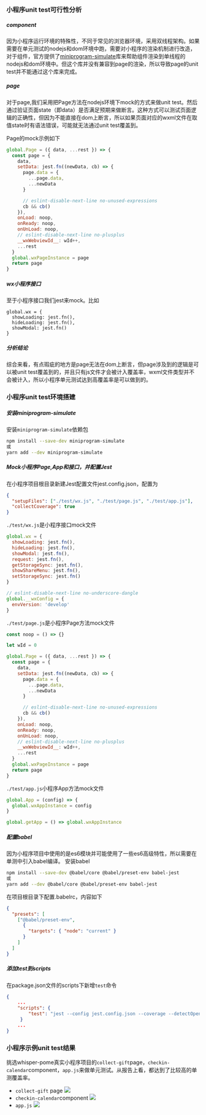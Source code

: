 ### 小程序unit test可行性分析

##### component
因为小程序运行环境的特殊性，不同于常见的浏览器环境，采用双线程架构。如果需要在单元测试的nodejs和dom环境中跑，需要对小程序的渲染机制进行改造，对于组件，官方提供了[miniprogram-simulate](https://github.com/wechat-miniprogram/miniprogram-simulate)库来帮助组件渲染到单线程的nodejs和dom环境中。但这个库并没有兼容到page的渲染，所以导致page的unit test并不能通过这个库来完成。

##### page
对于page,我们采用把Page方法在nodejs环境下mock的方式来做unit test。然后通过验证页面state（即data）是否满足预期来做断言。这种方式可以测试页面逻辑的正确性，但因为不能直接在dom上断言，所以如果页面对应的wxml文件在取值state时有语法错误，可能就无法通过unit test覆盖到。

Page的mock示例如下
```js
global.Page = ({ data, ...rest }) => {
  const page = {
    data,
    setData: jest.fn((newData, cb) => {
      page.data = {
        ...page.data,
        ...newData
      }

      // eslint-disable-next-line no-unused-expressions
      cb && cb()
    }),
    onLoad: noop,
    onReady: noop,
    onUnLoad: noop,
    // eslint-disable-next-line no-plusplus
    __wxWebviewId__: wId++,
    ...rest
  }
  global.wxPageInstance = page
  return page
}

```

##### wx小程序接口
至于小程序接口我们jest来mock。比如
```
global.wx = {
  showLoading: jest.fn(),
  hideLoading: jest.fn(),
  showModal: jest.fn()
}
```

##### 分析结论
综合来看，有点瑕疵的地方是page无法在dom上断言，但page涉及到的逻辑是可以被unit test覆盖到的，并且只有js文件才会被计入覆盖率，wxml文件类型并不会被计入，所以小程序单元测试达到高覆盖率是可以做到的。

### 小程序unit test环境搭建

##### 安装miniprogram-simulate
安装`miniprogram-simulate`依赖包
```sh
npm install --save-dev miniprogram-simulate
或
yarn add --dev miniprogram-simulate
```

##### Mock小程序Page,App和接口，并配置Jest
在小程序项目根目录新建Jest配置文件jest.config.json，配置为
```json
{
  "setupFiles": ["./test/wx.js", "./test/page.js", "./test/app.js"],
  "collectCoverage": true
}
```
`./test/wx.js`是小程序接口mock文件
```js
global.wx = {
  showLoading: jest.fn(),
  hideLoading: jest.fn(),
  showModal: jest.fn(),
  request: jest.fn(),
  getStorageSync: jest.fn(),
  showShareMenu: jest.fn(),
  setStorageSync: jest.fn()
}

// eslint-disable-next-line no-underscore-dangle
global.__wxConfig = {
  envVersion: 'develop'
}
```
`./test/page.js`是小程序Page方法mock文件
```js
const noop = () => {}

let wId = 0

global.Page = ({ data, ...rest }) => {
  const page = {
    data,
    setData: jest.fn((newData, cb) => {
      page.data = {
        ...page.data,
        ...newData
      }

      // eslint-disable-next-line no-unused-expressions
      cb && cb()
    }),
    onLoad: noop,
    onReady: noop,
    onUnLoad: noop,
    // eslint-disable-next-line no-plusplus
    __wxWebviewId__: wId++,
    ...rest
  }
  global.wxPageInstance = page
  return page
}
```
`./test/app.js`小程序App方法mock文件
```js
global.App = (config) => {
  global.wxAppInstance = config
}

global.getApp = () => global.wxAppInstance
```

##### 配置babel
因为小程序项目中使用的是es6模块并可能使用了一些es6高级特性，所以需要在单测中引入babel编译。
安装babel
```sh
npm install --save-dev @babel/core @babel/preset-env babel-jest
或
yarn add --dev @babel/core @babel/preset-env babel-jest
```
在项目根目录下配置.babelrc，内容如下
```json
{
  "presets": [
    ["@babel/preset-env",
      {
        "targets": { "node": "current" }
      }
    ]
  ]
}
```

##### 添加test到scripts
在package.json文件的scripts下新增`test`命令
```json
{
    ...
    "scripts": {
        "test": "jest --config jest.config.json --coverage --detectOpenHandles --forceExit --no-cache",
     }
    ... 
}
```

### 小程序示例unit test结果
挑选whisper-pome真实小程序项目的`collect-gift`page，`checkin-calendar`component，`app.js`来做单元测试。从报告上看，都达到了比较高的单测覆盖率。
- `collect-gift` page
  ![](https://raw.githubusercontent.com/unnKoel/mini-program-pipeine-doc/master/doc/collect-gift.coverage.JPG)
- `checkin-calendar`component
  ![](https://raw.githubusercontent.com/unnKoel/mini-program-pipeine-doc/master/doc/checkin-calendar.coverage.JPG)
- `app.js`
  ![](https://raw.githubusercontent.com/unnKoel/mini-program-pipeine-doc/master/doc/app.coverage.JPG)
